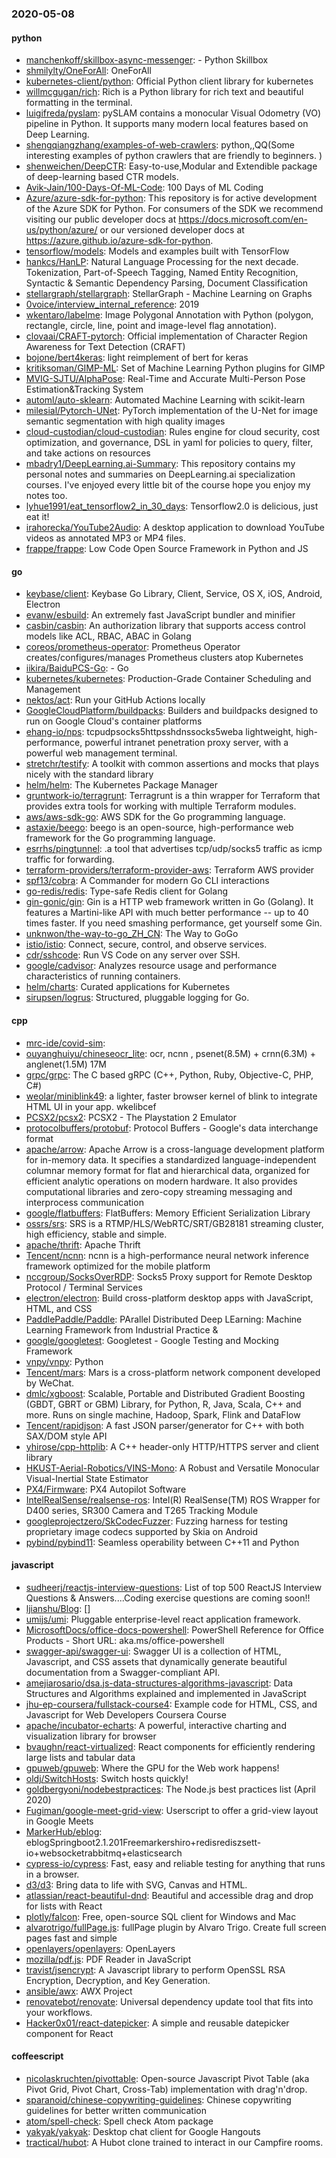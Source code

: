 ### 2020-05-08

#### python
* [manchenkoff/skillbox-async-messenger](https://github.com/manchenkoff/skillbox-async-messenger):  -   Python  Skillbox
* [shmilylty/OneForAll](https://github.com/shmilylty/OneForAll): OneForAll
* [kubernetes-client/python](https://github.com/kubernetes-client/python): Official Python client library for kubernetes
* [willmcgugan/rich](https://github.com/willmcgugan/rich): Rich is a Python library for rich text and beautiful formatting in the terminal.
* [luigifreda/pyslam](https://github.com/luigifreda/pyslam): pySLAM contains a monocular Visual Odometry (VO) pipeline in Python. It supports many modern local features based on Deep Learning.
* [shengqiangzhang/examples-of-web-crawlers](https://github.com/shengqiangzhang/examples-of-web-crawlers): python,,QQ(Some interesting examples of python crawlers that are friendly to beginners. )
* [shenweichen/DeepCTR](https://github.com/shenweichen/DeepCTR): Easy-to-use,Modular and Extendible package of deep-learning based CTR models.
* [Avik-Jain/100-Days-Of-ML-Code](https://github.com/Avik-Jain/100-Days-Of-ML-Code): 100 Days of ML Coding
* [Azure/azure-sdk-for-python](https://github.com/Azure/azure-sdk-for-python): This repository is for active development of the Azure SDK for Python. For consumers of the SDK we recommend visiting our public developer docs at https://docs.microsoft.com/en-us/python/azure/ or our versioned developer docs at https://azure.github.io/azure-sdk-for-python.
* [tensorflow/models](https://github.com/tensorflow/models): Models and examples built with TensorFlow
* [hankcs/HanLP](https://github.com/hankcs/HanLP): Natural Language Processing for the next decade. Tokenization, Part-of-Speech Tagging, Named Entity Recognition, Syntactic & Semantic Dependency Parsing, Document Classification
* [stellargraph/stellargraph](https://github.com/stellargraph/stellargraph): StellarGraph - Machine Learning on Graphs
* [0voice/interview_internal_reference](https://github.com/0voice/interview_internal_reference): 2019
* [wkentaro/labelme](https://github.com/wkentaro/labelme): Image Polygonal Annotation with Python (polygon, rectangle, circle, line, point and image-level flag annotation).
* [clovaai/CRAFT-pytorch](https://github.com/clovaai/CRAFT-pytorch): Official implementation of Character Region Awareness for Text Detection (CRAFT)
* [bojone/bert4keras](https://github.com/bojone/bert4keras): light reimplement of bert for keras
* [kritiksoman/GIMP-ML](https://github.com/kritiksoman/GIMP-ML): Set of Machine Learning Python plugins for GIMP
* [MVIG-SJTU/AlphaPose](https://github.com/MVIG-SJTU/AlphaPose): Real-Time and Accurate Multi-Person Pose Estimation&Tracking System
* [automl/auto-sklearn](https://github.com/automl/auto-sklearn): Automated Machine Learning with scikit-learn
* [milesial/Pytorch-UNet](https://github.com/milesial/Pytorch-UNet): PyTorch implementation of the U-Net for image semantic segmentation with high quality images
* [cloud-custodian/cloud-custodian](https://github.com/cloud-custodian/cloud-custodian): Rules engine for cloud security, cost optimization, and governance, DSL in yaml for policies to query, filter, and take actions on resources
* [mbadry1/DeepLearning.ai-Summary](https://github.com/mbadry1/DeepLearning.ai-Summary): This repository contains my personal notes and summaries on DeepLearning.ai specialization courses. I've enjoyed every little bit of the course hope you enjoy my notes too.
* [lyhue1991/eat_tensorflow2_in_30_days](https://github.com/lyhue1991/eat_tensorflow2_in_30_days): Tensorflow2.0  is delicious, just eat it! 
* [irahorecka/YouTube2Audio](https://github.com/irahorecka/YouTube2Audio): A desktop application to download YouTube videos as annotated MP3 or MP4 files.
* [frappe/frappe](https://github.com/frappe/frappe): Low Code Open Source Framework in Python and JS

#### go
* [keybase/client](https://github.com/keybase/client): Keybase Go Library, Client, Service, OS X, iOS, Android, Electron
* [evanw/esbuild](https://github.com/evanw/esbuild): An extremely fast JavaScript bundler and minifier
* [casbin/casbin](https://github.com/casbin/casbin): An authorization library that supports access control models like ACL, RBAC, ABAC in Golang
* [coreos/prometheus-operator](https://github.com/coreos/prometheus-operator): Prometheus Operator creates/configures/manages Prometheus clusters atop Kubernetes
* [iikira/BaiduPCS-Go](https://github.com/iikira/BaiduPCS-Go):  - Go
* [kubernetes/kubernetes](https://github.com/kubernetes/kubernetes): Production-Grade Container Scheduling and Management
* [nektos/act](https://github.com/nektos/act): Run your GitHub Actions locally 
* [GoogleCloudPlatform/buildpacks](https://github.com/GoogleCloudPlatform/buildpacks): Builders and buildpacks designed to run on Google Cloud's container platforms
* [ehang-io/nps](https://github.com/ehang-io/nps): tcpudpsocks5httpsshdnssocks5weba lightweight, high-performance, powerful intranet penetration proxy server, with a powerful web management terminal.
* [stretchr/testify](https://github.com/stretchr/testify): A toolkit with common assertions and mocks that plays nicely with the standard library
* [helm/helm](https://github.com/helm/helm): The Kubernetes Package Manager
* [gruntwork-io/terragrunt](https://github.com/gruntwork-io/terragrunt): Terragrunt is a thin wrapper for Terraform that provides extra tools for working with multiple Terraform modules.
* [aws/aws-sdk-go](https://github.com/aws/aws-sdk-go): AWS SDK for the Go programming language.
* [astaxie/beego](https://github.com/astaxie/beego): beego is an open-source, high-performance web framework for the Go programming language.
* [esrrhs/pingtunnel](https://github.com/esrrhs/pingtunnel): .a tool that advertises tcp/udp/socks5 traffic as icmp traffic for forwarding.
* [terraform-providers/terraform-provider-aws](https://github.com/terraform-providers/terraform-provider-aws): Terraform AWS provider
* [spf13/cobra](https://github.com/spf13/cobra): A Commander for modern Go CLI interactions
* [go-redis/redis](https://github.com/go-redis/redis): Type-safe Redis client for Golang
* [gin-gonic/gin](https://github.com/gin-gonic/gin): Gin is a HTTP web framework written in Go (Golang). It features a Martini-like API with much better performance -- up to 40 times faster. If you need smashing performance, get yourself some Gin.
* [unknwon/the-way-to-go_ZH_CN](https://github.com/unknwon/the-way-to-go_ZH_CN): The Way to GoGo 
* [istio/istio](https://github.com/istio/istio): Connect, secure, control, and observe services.
* [cdr/sshcode](https://github.com/cdr/sshcode): Run VS Code on any server over SSH.
* [google/cadvisor](https://github.com/google/cadvisor): Analyzes resource usage and performance characteristics of running containers.
* [helm/charts](https://github.com/helm/charts): Curated applications for Kubernetes
* [sirupsen/logrus](https://github.com/sirupsen/logrus): Structured, pluggable logging for Go.

#### cpp
* [mrc-ide/covid-sim](https://github.com/mrc-ide/covid-sim): 
* [ouyanghuiyu/chineseocr_lite](https://github.com/ouyanghuiyu/chineseocr_lite): ocr, ncnn , psenet(8.5M) + crnn(6.3M) + anglenet(1.5M) 17M
* [grpc/grpc](https://github.com/grpc/grpc): The C based gRPC (C++, Python, Ruby, Objective-C, PHP, C#)
* [weolar/miniblink49](https://github.com/weolar/miniblink49): a lighter, faster browser kernel of blink to integrate HTML UI in your app. wkelibcef
* [PCSX2/pcsx2](https://github.com/PCSX2/pcsx2): PCSX2 - The Playstation 2 Emulator
* [protocolbuffers/protobuf](https://github.com/protocolbuffers/protobuf): Protocol Buffers - Google's data interchange format
* [apache/arrow](https://github.com/apache/arrow): Apache Arrow is a cross-language development platform for in-memory data. It specifies a standardized language-independent columnar memory format for flat and hierarchical data, organized for efficient analytic operations on modern hardware. It also provides computational libraries and zero-copy streaming messaging and interprocess communication
* [google/flatbuffers](https://github.com/google/flatbuffers): FlatBuffers: Memory Efficient Serialization Library
* [ossrs/srs](https://github.com/ossrs/srs): SRS is a RTMP/HLS/WebRTC/SRT/GB28181 streaming cluster, high efficiency, stable and simple.
* [apache/thrift](https://github.com/apache/thrift): Apache Thrift
* [Tencent/ncnn](https://github.com/Tencent/ncnn): ncnn is a high-performance neural network inference framework optimized for the mobile platform
* [nccgroup/SocksOverRDP](https://github.com/nccgroup/SocksOverRDP): Socks5 Proxy support for Remote Desktop Protocol / Terminal Services
* [electron/electron](https://github.com/electron/electron): Build cross-platform desktop apps with JavaScript, HTML, and CSS
* [PaddlePaddle/Paddle](https://github.com/PaddlePaddle/Paddle): PArallel Distributed Deep LEarning: Machine Learning Framework from Industrial Practice &
* [google/googletest](https://github.com/google/googletest): Googletest - Google Testing and Mocking Framework
* [vnpy/vnpy](https://github.com/vnpy/vnpy): Python
* [Tencent/mars](https://github.com/Tencent/mars): Mars is a cross-platform network component developed by WeChat.
* [dmlc/xgboost](https://github.com/dmlc/xgboost): Scalable, Portable and Distributed Gradient Boosting (GBDT, GBRT or GBM) Library, for Python, R, Java, Scala, C++ and more. Runs on single machine, Hadoop, Spark, Flink and DataFlow
* [Tencent/rapidjson](https://github.com/Tencent/rapidjson): A fast JSON parser/generator for C++ with both SAX/DOM style API
* [yhirose/cpp-httplib](https://github.com/yhirose/cpp-httplib): A C++ header-only HTTP/HTTPS server and client library
* [HKUST-Aerial-Robotics/VINS-Mono](https://github.com/HKUST-Aerial-Robotics/VINS-Mono): A Robust and Versatile Monocular Visual-Inertial State Estimator
* [PX4/Firmware](https://github.com/PX4/Firmware): PX4 Autopilot Software
* [IntelRealSense/realsense-ros](https://github.com/IntelRealSense/realsense-ros): Intel(R) RealSense(TM) ROS Wrapper for D400 series, SR300 Camera and T265 Tracking Module
* [googleprojectzero/SkCodecFuzzer](https://github.com/googleprojectzero/SkCodecFuzzer): Fuzzing harness for testing proprietary image codecs supported by Skia on Android
* [pybind/pybind11](https://github.com/pybind/pybind11): Seamless operability between C++11 and Python

#### javascript
* [sudheerj/reactjs-interview-questions](https://github.com/sudheerj/reactjs-interview-questions): List of top 500 ReactJS Interview Questions & Answers....Coding exercise questions are coming soon!!
* [ljianshu/Blog](https://github.com/ljianshu/Blog): []
* [umijs/umi](https://github.com/umijs/umi):  Pluggable enterprise-level react application framework.
* [MicrosoftDocs/office-docs-powershell](https://github.com/MicrosoftDocs/office-docs-powershell): PowerShell Reference for Office Products - Short URL: aka.ms/office-powershell
* [swagger-api/swagger-ui](https://github.com/swagger-api/swagger-ui): Swagger UI is a collection of HTML, Javascript, and CSS assets that dynamically generate beautiful documentation from a Swagger-compliant API.
* [amejiarosario/dsa.js-data-structures-algorithms-javascript](https://github.com/amejiarosario/dsa.js-data-structures-algorithms-javascript): Data Structures and Algorithms explained and implemented in JavaScript
* [jhu-ep-coursera/fullstack-course4](https://github.com/jhu-ep-coursera/fullstack-course4): Example code for HTML, CSS, and Javascript for Web Developers Coursera Course
* [apache/incubator-echarts](https://github.com/apache/incubator-echarts): A powerful, interactive charting and visualization library for browser
* [bvaughn/react-virtualized](https://github.com/bvaughn/react-virtualized): React components for efficiently rendering large lists and tabular data
* [gpuweb/gpuweb](https://github.com/gpuweb/gpuweb): Where the GPU for the Web work happens!
* [oldj/SwitchHosts](https://github.com/oldj/SwitchHosts): Switch hosts quickly!
* [goldbergyoni/nodebestpractices](https://github.com/goldbergyoni/nodebestpractices):  The Node.js best practices list (April 2020)
* [Fugiman/google-meet-grid-view](https://github.com/Fugiman/google-meet-grid-view): Userscript to offer a grid-view layout in Google Meets
* [MarkerHub/eblog](https://github.com/MarkerHub/eblog): eblogSpringboot2.1.201Freemarkershiro+redisrediszsett-io+websocketrabbitmq+elasticsearch
* [cypress-io/cypress](https://github.com/cypress-io/cypress): Fast, easy and reliable testing for anything that runs in a browser.
* [d3/d3](https://github.com/d3/d3): Bring data to life with SVG, Canvas and HTML. 
* [atlassian/react-beautiful-dnd](https://github.com/atlassian/react-beautiful-dnd): Beautiful and accessible drag and drop for lists with React
* [plotly/falcon](https://github.com/plotly/falcon): Free, open-source SQL client for Windows and Mac 
* [alvarotrigo/fullPage.js](https://github.com/alvarotrigo/fullPage.js): fullPage plugin by Alvaro Trigo. Create full screen pages fast and simple
* [openlayers/openlayers](https://github.com/openlayers/openlayers): OpenLayers
* [mozilla/pdf.js](https://github.com/mozilla/pdf.js): PDF Reader in JavaScript
* [travist/jsencrypt](https://github.com/travist/jsencrypt): A Javascript library to perform OpenSSL RSA Encryption, Decryption, and Key Generation.
* [ansible/awx](https://github.com/ansible/awx): AWX Project
* [renovatebot/renovate](https://github.com/renovatebot/renovate): Universal dependency update tool that fits into your workflows.
* [Hacker0x01/react-datepicker](https://github.com/Hacker0x01/react-datepicker): A simple and reusable datepicker component for React

#### coffeescript
* [nicolaskruchten/pivottable](https://github.com/nicolaskruchten/pivottable): Open-source Javascript Pivot Table (aka Pivot Grid, Pivot Chart, Cross-Tab) implementation with drag'n'drop.
* [sparanoid/chinese-copywriting-guidelines](https://github.com/sparanoid/chinese-copywriting-guidelines): Chinese copywriting guidelines for better written communication
* [atom/spell-check](https://github.com/atom/spell-check): Spell check Atom package
* [yakyak/yakyak](https://github.com/yakyak/yakyak): Desktop chat client for Google Hangouts
* [tractical/hubot](https://github.com/tractical/hubot): A Hubot clone trained to interact in our Campfire rooms.
